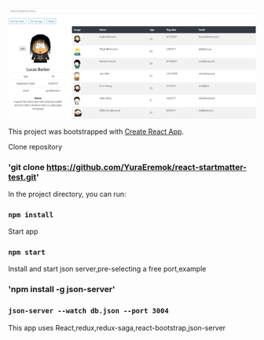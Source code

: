 ![Screenshot](screenshot.JPG)

This project was bootstrapped with [Create React App](https://github.com/facebook/create-react-app).

Clone repository
### 'git clone https://github.com/YuraEremok/react-startmatter-test.git'

In the project directory, you can run:
### `npm install`

Start app
### `npm start`

Install and start json server,pre-selecting a free port,example
###  'npm install -g json-server'
### `json-server --watch db.json --port 3004`

This app uses React,redux,redux-saga,react-bootstrap,json-server




